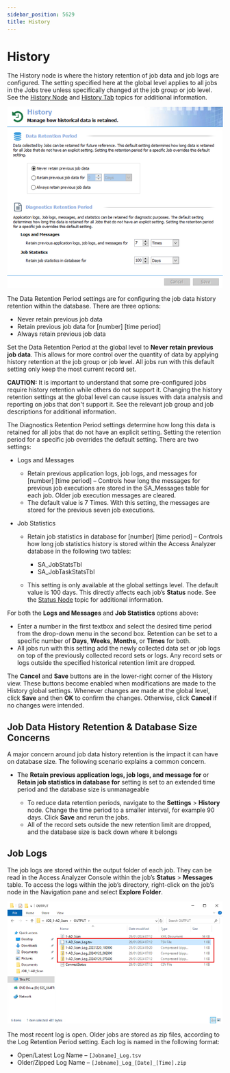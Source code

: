 ```yaml
---
sidebar_position: 5629
title: History
---
```


# History

The History node is where the history retention of job data and job logs are configured. The setting specified here at the global level applies to all jobs in the Jobs tree unless specifically changed at the job group or job level. See the [History Node](../Jobs/Group/History "History Node") and [History Tab](../Jobs/Job/Properties/History "History Tab") topics for additional information.

![History Global Settings](../../../../../../static/images/AccessAnalyzer_12.0/Content/Resources/Images/EnterpriseAuditor/Admin/Settings/History.png "History Global Settings")

The Data Retention Period settings are for configuring the job data history retention within the database. There are three options:

* Never retain previous job data
* Retain previous job data for [number] [time period]
* Always retain previous job data

Set the Data Retention Period at the global level to **Never retain previous job data**. This allows for more control over the quantity of data by applying history retention at the job group or job level. All jobs run with this default setting only keep the most current record set.

**CAUTION:** It is important to understand that some pre-configured jobs require history retention while others do not support it. Changing the history retention settings at the global level can cause issues with data analysis and reporting on jobs that don't support it. See the relevant job group and job descriptions for additional information.

The Diagnostics Retention Period settings determine how long this data is retained for all jobs that do not have an explicit setting. Setting the retention period for a specific job overrides the default setting. There are two settings:

* Logs and Messages

  * Retain previous application logs, job logs, and messages for [number] [time period] – Controls how long the messages for previous job executions are stored in the SA\_Messages table for each job. Older job execution messages are cleared.
  * The default value is 7 Times. With this setting, the messages are stored for the previous seven job executions.
* Job Statistics

  * Retain job statistics in database for [number] [time period] – Controls how long job statistics history is stored within the Access Analyzer database in the following two tables:

    * SA\_JobStatsTbl
    * SA\_JobTaskStatsTbl
  * This setting is only available at the global settings level. The default value is 100 days. This directly affects each job’s **Status** node. See the [Status Node](../Jobs/Job/Status "Status Node") topic for additional information.

For both the **Logs and Messages** and **Job Statistics** options above:

* Enter a number in the first textbox and select the desired time period from the drop-down menu in the second box. Retention can be set to a specific number of **Days**, **Weeks**, **Months**, or **Times** for both.
* All jobs run with this setting add the newly collected data set or job logs on top of the previously collected record sets or logs. Any record sets or logs outside the specified historical retention limit are dropped.

The **Cancel** and **Save** buttons are in the lower-right corner of the History view. These buttons become enabled when modifications are made to the History global settings. Whenever changes are made at the global level, click **Save** and then **OK** to confirm the changes. Otherwise, click **Cancel** if no changes were intended.

## Job Data History Retention & Database Size Concerns

A major concern around job data history retention is the impact it can have on database size. The following scenario explains a common concern.

* The **Retain previous application logs, job logs, and message for** or **Retain job statistics in database for** setting is set to an extended time period and the database size is unmanageable

  * To reduce data retention periods, navigate to the **Settings** > **History** node. Change the time period to a smaller interval, for example 90 days. Click **Save** and rerun the jobs.
  * All of the record sets outside the new retention limit are dropped, and the database size is back down where it belongs

## Job Logs

The job logs are stored within the output folder of each job. They can be read in the Access Analyzer Console within the job’s **Status** > **Messages** table. To access the logs within the job’s directory, right-click on the job’s node in the Navigation pane and select **Explore Folder**.

![Job Logs in the job's Output folder in File Explorer](../../../../../../static/images/AccessAnalyzer_12.0/Content/Resources/Images/EnterpriseAuditor/Admin/Settings/HistoryJobLogs.png "Job Logs in the job's Output folder in File Explorer")

The most recent log is open. Older jobs are stored as zip files, according to the Log Retention Period setting. Each log is named in the following format:

* Open/Latest Log Name – `[Jobname]_Log.tsv`
* Older/Zipped Log Name – `[Jobname]_Log_[Date]_[Time].zip`